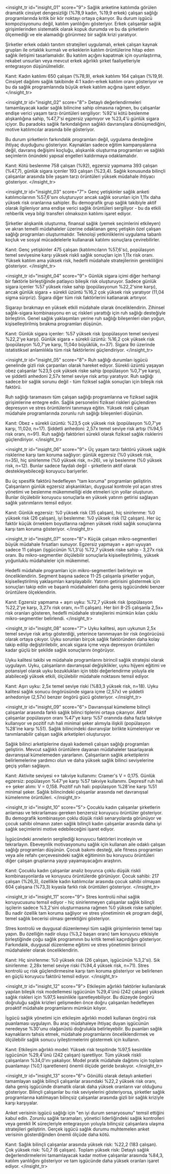 <insight_tr id="insight_01" score="9">
Sağlık anketine katılımda görülen dramatik cinsiyet dengesizliği (%78,9 kadın, %19,9 erkek) çalışan sağlığı programlarında kritik bir kör noktayı ortaya çıkarıyor. Bu durum işgücü kompozisyonunu değil, katılım yanlılığını gösteriyor. Erkek çalışanlar sağlık girişimlerinden sistematik olarak kopuk durumda ve bu da şirketlerin ölçemediği ve ele alamadığı görünmez bir sağlık krizi yaratıyor.

Şirketler erkek odaklı tanıtım stratejileri uygulamalı, erkek çalışan kaynak grupları ile ortaklık kurmalı ve erkeklerin katılım örüntülerine hitap eden sağlık iletişimi tasarlamalıdır. Bu katılım açığını kapatmak için oyunlaştırma, rekabet unsurları veya mevcut erkek ağırlıklı şirket faaliyetleriyle entegrasyon düşünülmelidir.

Kanıt: Kadın katılımı 650 çalışan (%78,9), erkek katılımı 164 çalışan (%19,9). Cinsiyet dağılımı sağlık takibinde 4:1 kadın-erkek katılım oranı gösteriyor ve bu da sağlık programlarında büyük erkek katılım açığına işaret ediyor.
</insight_tr>

<insight_tr id="insight_02" score="8">
Detaylı değerlendirmeleri tamamlayacak kadar sağlık bilincine sahip olmasına rağmen, bu çalışanlar endişe verici yaşam tarzı örüntüleri sergiliyor: %92'si kötü beslenme alışkanlığına sahip, %47,7'si egzersiz yapmıyor ve %23,4'ü günlük sigara içiyor. Bu paradoks sağlık farkındalığının sağlıklı davranışlara dönüşmediğini, motive katılımcılar arasında bile gösteriyor.

Bu durum şirketlerin farkındalık programları değil, uygulama desteğine ihtiyaç duyduğunu gösteriyor. Kaynakları sadece eğitim kampanyalarına değil, davranış değişimi koçluğu, alışkanlık oluşturma programları ve sağlıklı seçimlerin önündeki yapısal engelleri kaldırmaya odaklamalıdır.

Kanıt: Kötü beslenme 758 çalışan (%92), egzersiz yapmama 393 çalışan (%47,7), günlük sigara içenler 193 çalışan (%23,4). Sağlık konusunda bilinçli çalışanlar arasında bile yaşam tarzı örüntüleri yüksek müdahale ihtiyacı gösteriyor.
</insight_tr>

<insight_tr id="insight_03" score="7">
Genç yetişkinler sağlık anketi katılımcılarının %57,6'sını oluşturuyor ancak sağlık sorunları için 1,11x daha yüksek risk oranlarına sahipler. Bu demografik grup sağlık takibiyle aktif olarak ilgileniyor ama endişe verici sağlık örüntüleri sergiliyor - bu da etkili rehberlik veya bilgi transferi olmaksızın katılımı işaret ediyor.

Şirketler alışkanlık oluşturma, finansal sağlık (yemek seçimlerini etkileyen) ve akran temelli müdahaleler üzerine odaklanan genç yetişkin özel çalışan sağlığı programları oluşturmalıdır. Teknoloji yetkinliklerini uygulama tabanlı koçluk ve sosyal mücadelelerle kullanarak katılımı sonuçlara çevirebilirler.

Kanıt: Genç yetişkinler 475 çalışan (katılımcıların %57,6'sı), popülasyon temel seviyesine karşı yüksek riskli sağlık sonuçları için 1,11x risk oranı. Yüksek katılım ama yüksek risk, hedefli müdahale stratejilerinin gerekliliğini gösteriyor.
</insight_tr>

<insight_tr id="insight_04" score="9">
Günlük sigara içimi diğer herhangi bir faktörle birleştiğinde patlayıcı bileşik risk oluşturuyor. Sadece günlük sigara içenler %57 yüksek riske sahip (popülasyonun %22,2'sine karşı), ancak günlük sigara + sürekli üzüntü %16,2 çok yüksek risk yaratıyor (11,04 sigma sürpriz). Sigara diğer tüm risk faktörlerini katlanarak artırıyor.

Sigarayı bırakmayı en yüksek etkili müdahale olarak önceliklendirin. Zihinsel sağlık-sigara kombinasyonu en uç riskleri yarattığı için ruh sağlığı desteğiyle birleştirin. Genel sağlık yaklaşımları yerine ruh sağlığı bileşenleri olan yoğun, kişiselleştirilmiş bırakma programları düşünün.

Kanıt: Günlük sigara içenler: %57 yüksek risk (popülasyon temel seviyesi %22,2'ye karşı). Günlük sigara + sürekli üzüntü: %16,2 çok yüksek risk (popülasyon %0,7'ye karşı, 11,04σ büyüklük, n=37). Sigara 9σ üzerinde istatistiksel anlamlılıkla tüm risk faktörlerini güçlendiriyor.
</insight_tr>

<insight_tr id="insight_05" score="8">
Ruh sağlığı durumları işgücü genelinde gizli risk çarpanları olarak hareket ediyor. Sürekli üzüntü yaşayan obez çalışanlar %23,5 çok yüksek riske sahip (popülasyon %0,7'ye karşı), ve şiddetli anhedoni 2,57x temel seviye risk artışı yaratıyor. Ruh sağlığı sadece bir sağlık sorunu değil - tüm fiziksel sağlık sonuçları için bileşik risk faktörü.

Ruh sağlığı taramasını tüm çalışan sağlığı programlarına ve fiziksel sağlık girişimlerine entegre edin. Sağlık personelini fiziksel riskleri güçlendiren depresyon ve stres örüntülerini tanımaya eğitin. Yüksek riskli çalışan müdahale programlarında zorunlu ruh sağlığı bileşenleri düşünün.

Kanıt: Obez + sürekli üzüntü: %23,5 çok yüksek risk (popülasyon %0,7'ye karşı, 11,02σ, n=17). Şiddetli anhedoni: 2,57x temel seviye risk artışı (%94,5 risk oranı, n=91). Ruh sağlığı faktörleri sürekli olarak fiziksel sağlık risklerini güçlendiriyor.
</insight_tr>

<insight_tr id="insight_06" score="9">
Üç yaşam tarzı faktörü yüksek sağlık risklerine karşı tam koruma sağlıyor: günlük egzersiz (%0 yüksek risk, n=35), hiç sinirlenme (%0 yüksek risk, n=26), ve iyi beslenme (%0 yüksek risk, n=12). Bunlar sadece faydalı değil - şirketlerin aktif olarak destekleyebileceği koruyucu bariyerler.

Bu üç spesifik faktörü hedefleyen "tam koruma" programları geliştirin. Çalışanların günlük egzersiz alışkanlıkları, duygusal kontrole yol açan stres yönetimi ve beslenme mükemmelliği elde etmeleri için yollar oluşturun. Bunlar ölçülebilir koruyucu sonuçlarla en yüksek yatırım getirisi sağlayan sağlık yatırımlarını temsil ediyor.

Kanıt: Günlük egzersiz: %0 yüksek risk (35 çalışan), hiç sinirlenme: %0 yüksek risk (26 çalışan), iyi beslenme: %0 yüksek risk (12 çalışan). Her üç faktör küçük örneklem boyutlarına rağmen yüksek riskli sağlık sonuçlarına karşı tam koruma gösteriyor.
</insight_tr>

<insight_tr id="insight_07" score="8">
Küçük çalışan mikro-segmentleri büyük müdahale fırsatları sunuyor. Egzersiz yapmayan + aşırı uyuyan sadece 11 çalışan (işgücünün %1,3'ü) %72,7 yüksek riske sahip - 3,27x risk oranı. Bu mikro-segmentler ölçülebilir sonuçlarla kişiselleştirilmiş, yüksek yoğunluklu müdahaleler için mükemmel.

Hedefli müdahale programları için mikro-segmentleri belirleyin ve önceliklendirin. Segment başına sadece 11-25 çalışanla şirketler yoğun, kişiselleştirilmiş yaklaşımları karşılayabilir. Yatırım getirisini göstermek için sonuçları takip edin ve başarılı müdahaleleri daha geniş işgücündeki benzer örüntülere ölçeklendirin.

Kanıt: Egzersiz yapmama + aşırı uyku: %72,7 yüksek risk (popülasyon %22,2'ye karşı, 3,27x risk oranı, n=11 çalışan). Her biri 8-25 çalışanla 2,5x+ risk oranları gösteren, hedefli müdahale stratejilerini mümkün kılan çoklu mikro-segmentler belirlendi.
</insight_tr>

<insight_tr id="insight_08" score="7">
Uyku kalitesi, aşırı uykunun 2,5x temel seviye risk artışı gösterdiği, yeterince tanınmayan bir risk öngörücüsü olarak ortaya çıkıyor. Uyku sorunları birçok sağlık faktöründen daha kolay takip edilip değiştirilebilir, ancak sigara içme veya depresyon örüntüleri kadar güçlü bir şekilde sağlık sonuçlarını öngörüyor.

Uyku kalitesi takibi ve müdahale programlarını birincil sağlık stratejisi olarak uygulayın. Uyku, çalışanların davranışsal değişiklikler, uyku hijyeni eğitimi ve potansiyel olarak uyku bozuklukları için tıbbi değerlendirme yoluyla ele alabileceği yüksek etkili, ölçülebilir müdahale noktasını temsil ediyor.

Kanıt: Aşırı uyku: 2,5x temel seviye riski (%83,3 yüksek risk, n=18). Uyku kalitesi sağlık sonucu öngörüsünde sigara içme (2,57x) ve şiddetli anhedoniye (2,57x) benzer öngörü gücü gösteriyor.
</insight_tr>

<insight_tr id="insight_09" score="6">
Davranışsal kümeleme bilinçli çalışanlar arasında farklı sağlık bilinci tiplerini ortaya çıkarıyor. Aktif çalışanlar popülasyon oranı %47'ye karşı %57 oranında daha fazla takviye kullanıyor ve pozitif ruh hali minimal şeker alımıyla ilişkili (popülasyon %28'ine karşı %51). Sağlık bilincindeki davranışlar birlikte kümeleniyor ve tanımlanabilir çalışan sağlık arketipleri oluşturuyor.

Sağlık bilinci arketiplerine dayalı kademeli çalışan sağlığı programları geliştirin. Mevcut sağlıklı örüntülere dayanan müdahaleler tasarlayarak davranışsal kümelemeden yararlanın. Çalışanların sağlık arketiplerini belirlemelerine yardımcı olun ve daha yüksek sağlık bilinci seviyelerine geçiş yolları sağlayın.

Kanıt: Aktivite seviyesi ↔ takviye kullanımı: Cramer's V = 0,175. Günlük egzersiz: popülasyon %47'ye karşı %57 takviye kullanımı. Depresif ruh hali ↔ şeker alımı: V = 0,158. Pozitif ruh hali: popülasyon %28'ine karşı %51 minimal şeker. Sağlık bilincindeki çalışanlar arasında net davranışsal kümelenme örüntüleri.
</insight_tr>

<insight_tr id="insight_10" score="5">
Çocuklu kadın çalışanlar şirketlerin anlaması ve tekrarlaması gereken benzersiz koruyucu örüntüler gösteriyor. Bu demografik kombinasyon çoklu düşük riskli senaryolarda görünüyor ve çocuk sahibi olmanın zaten sağlık bilinçli kadın çalışanlar arasında daha iyi sağlık seçimlerini motive edebileceğini işaret ediyor.

İşgücündeki annelerin sergilediği koruyucu faktörleri inceleyin ve tekrarlayın. Ebeveynlik motivasyonunu sağlık için kullanan aile odaklı çalışan sağlığı programları düşünün. Çocuk bakımı desteği, aile fitness programları veya aile refahı çerçevesindeki sağlık eğitiminin bu koruyucu örüntüleri diğer çalışan gruplarına yayıp yayamayacağını araştırın.

Kanıt: Çocuklu kadın çalışanlar analiz boyunca çoklu düşük riskli kombinasyonlarda ve koruyucu örüntülerde görünüyor. Çocuk sahibi: 217 çalışan (%26,3), özellikle kadın katılımcılar arasında çocuk sahibi olmayan 604 çalışana (%73,3) kıyasla farklı risk örüntüleri gösteriyor.
</insight_tr>

<insight_tr id="insight_11" score="9">
Stres kontrolü nihai sağlık koruyucusunu temsil ediyor - hiç sinirlenmeyen çalışanlar sağlık bilinçli işçilerin sadece %3,2'sini oluşturmasına rağmen %0 yüksek riske sahipler. Bu nadir özellik tam koruma sağlıyor ve stres yönetiminin ek program değil, temel sağlık becerisi olması gerektiğini gösteriyor.

Stres kontrolü ve duygusal düzenlemeyi tüm sağlık girişimlerinin temel taşı yapın. Bu özelliğin nadir oluşu (%3,2 başarı oranı) tam koruyucu etkisiyle birleştiğinde çoğu sağlık programının bu kritik temeli kaçırdığını gösteriyor. Farkındalık, duygusal düzenleme eğitimi ve stres yönetimini birincil müdahaleler olarak önceliklendirin.

Kanıt: Hiç sinirlenme: %0 yüksek risk (26 çalışan, işgücünün %3,2'si). Sık sinirlenme: 2,28x temel seviye riski (%94,4 yüksek risk, n=71). Stres kontrolü uç risk güçlendirmesine karşı tam koruma gösteriyor ve belirlenen en güçlü koruyucu faktörü temsil ediyor.
</insight_tr>

<insight_tr id="insight_12" score="9">
Etkileşim ağırlıklı faktörler kullanılarak yapılan bileşik risk modellemesi işgücünün %29,4'ünü (242 çalışan) yüksek sağlık riskleri için %97,5 kesinlikle işaretleyebiliyor. Bu düzeyde öngörü doğruluğu sağlık krizleri gelişmeden önce doğru çalışanları hedefleyen proaktif müdahale programlarını mümkün kılıyor.

İşgücü sağlık yönetimi için etkileşim ağırlıklı modeli kullanan öngörü risk puanlaması uygulayın. Bu araç müdahaleye ihtiyaç duyan işgücünün neredeyse %30'unu olağanüstü doğrulukla belirleyebilir. Bu puanları sağlık kaynaklarını tahsis etmek, müdahale programlarını önceliklendirmek ve ölçülebilir sağlık sonucu iyileştirmelerini göstermek için kullanın.

Kanıt: Etkileşim ağırlıklı model: Yüksek risk tespitinde %97,5 kesinlikle işgücünün %29,4'ünü (242 çalışan) işaretliyor. Tüm yüksek riskli çalışanların %34,0'ını yakalıyor. Model pratik müdahale dağıtımı için toplam puanlamayı (%0,1 işaretlenen) önemli ölçüde geride bırakıyor.
</insight_tr>

<insight_tr id="insight_13" score="6">
Gönüllü olarak detaylı anketleri tamamlayan sağlık bilinçli çalışanlar arasındaki %22,2 yüksek risk oranı, daha geniş işgücünde dramatik olarak daha yüksek oranların var olduğunu gösteriyor. Bilinçli çalışanlar bu risk seviyelerini gösteriyorsa, şirketler sağlık programlarına katılmayan bilinçsiz çalışanlar arasında gizli bir sağlık kriziyle karşı karşıyalar.

Anket verisinin işgücü sağlığı için "en iyi durum senaryosunu" temsil ettiğini kabul edin. Zorunlu sağlık taramaları, yönetici liderliğindeki sağlık kontrolleri veya gerekli İK süreçleriyle entegrasyon yoluyla bilinçsiz çalışanlara ulaşma stratejileri geliştirin. Gerçek işgücü sağlık durumu muhtemelen anket verisinin gösterdiğinden önemli ölçüde daha kötü.

Kanıt: Sağlık bilinçli çalışanlar arasında yüksek risk: %22,2 (183 çalışan). Çok yüksek risk: %0,7 (6 çalışan). Toplam yüksek risk: Detaylı sağlık değerlendirmelerini tamamlayacak kadar motive çalışanlar arasında %84,3, katılım yanlılığını gösteriyor ve tam işgücünde daha yüksek oranları işaret ediyor.
</insight_tr>